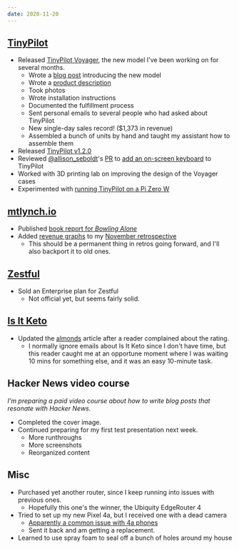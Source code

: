 ```yaml
---
date: 2020-11-20
---
```


## [TinyPilot](https://tinypilotkvm.com)

- Released [TinyPilot Voyager](https://tinypilotkvm.com/product/tinypilot-voyager), the new model I've been working on for several months.
  - Wrote a [blog post](https://tinypilotkvm.com/blog/introducing-voyager) introducing the new model
  - Wrote a [product description](https://tinypilotkvm.com/product/tinypilot-voyager)
  - Took photos
  - Wrote installation instructions
  - Documented the fulfillment process
  - Sent personal emails to several people who had asked about TinyPilot
  - New single-day sales record! ($1,373 in revenue)
  - Assembled a bunch of units by hand and taught my assistant how to assemble them
- Released [TinyPilot v1.2.0](https://github.com/mtlynch/tinypilot/releases/tag/1.2.0)
- Reviewed [@allison_seboldt](https://twitter.com/allison_seboldt)'s [PR](https://github.com/mtlynch/tinypilot/pull/333) to [add an on-screen keyboard](https://twitter.com/tinypilotkvm/status/1328775503071895558) to TinyPilot
- Worked with 3D printing lab on improving the design of the Voyager cases
- Experimented with [running TinyPilot on a Pi Zero W](https://twitter.com/deliberatecoder/status/1329882054784331778)

## [mtlynch.io](https://mtlynch.io)

- Published [book report for _Bowling Alone_](https://mtlynch.io/book-reports/bowling-alone/)
- Added [revenue graphs](S9jZ.webp) to my [November retrospective](https://mtlynch.io/retrospectives/2020/11/)
  - This should be a permanent thing in retros going forward, and I'll also backport it to old ones.

## [Zestful](https://zestfuldata.com)

- Sold an Enterprise plan for Zestful
  - Not official yet, but seems fairly solid.

## [Is It Keto](https://isitketo.org)

- Updated the [almonds](https://isitketo.org/almonds) article after a reader complained about the rating.
  - I normally ignore emails about Is It Keto since I don't have time, but this reader caught me at an opportune moment where I was waiting 10 mins for something else, and it was an easy 10-minute task.

## Hacker News video course

_I’m preparing a paid video course about how to write blog posts that resonate with Hacker News._

- Completed the cover image.
- Continued preparing for my first test presentation next week.
  - More runthroughs
  - More screenshots
  - Reorganized content

## Misc

- Purchased yet another router, since I keep running into issues with previous ones.
  - Hopefully this one's the winner, the Ubiquity EdgeRouter 4
- Tried to set up my new Pixel 4a, but I received one with a dead camera
  - [Apparently a common issue with 4a phones](https://support.google.com/pixelphone/thread/71272904?hl=en)
  - Sent it back and am getting a replacement.
- Learned to use spray foam to seal off a bunch of holes around my house
